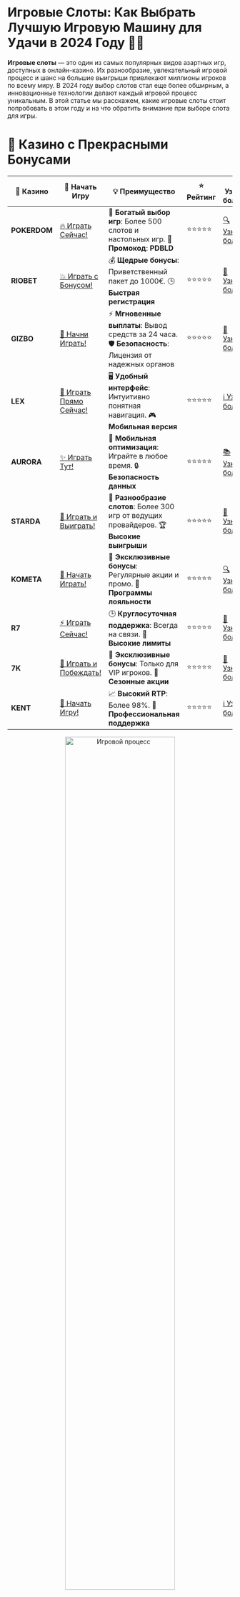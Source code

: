 # **Игровые Слоты: Как Выбрать Лучшую Игровую Машину для Удачи в 2024 Году 🎰💎**

**Игровые слоты** — это один из самых популярных видов азартных игр, доступных в онлайн-казино. Их разнообразие, увлекательный игровой процесс и шанс на большие выигрыши привлекают миллионы игроков по всему миру. В 2024 году выбор слотов стал еще более обширным, а инновационные технологии делают каждый игровой процесс уникальным. В этой статье мы расскажем, какие игровые слоты стоит попробовать в этом году и на что обратить внимание при выборе слота для игры.

# 🌟 Казино с Прекрасными Бонусами

| 🎲 **Казино** | 🔗 **Начать Игру** | 💡 **Преимущество** | ⭐ **Рейтинг** | 🔗 **Узнать больше** | 🆕 **Новая информация** |
|--------------|---------------------|---------------------|----------------|----------------------|-------------------------|
| **POKERDOM**  | [🔥 Играть Сейчас!](https://brandplay.link/4k77v2yx) | 🎉 **Богатый выбор игр**: Более 500 слотов и настольных игр. 🎁 **Промокод**: **PDBLD** | ⭐⭐⭐⭐⭐ | [🔍 Узнать больше](https://brandplay.link/4k77v2yx) | 🏆 **Победители турниров** получают эксклюзивные подарки! |
| **RIOBET**    | [💥 Играть с Бонусом!](https://brandplay.link/7xBLTPyj) | 💰 **Щедрые бонусы**: Приветственный пакет до 1000€. 🕒 **Быстрая регистрация** | ⭐⭐⭐⭐⭐ | [📖 Узнать больше](https://brandplay.link/7xBLTPyj) | 💬 **Поддержка 24/7** для комфортной игры в любое время! |
| **GIZBO**     | [🚀 Начни Играть!](https://brandplay.link/bprXw4YV) | ⚡ **Мгновенные выплаты**: Вывод средств за 24 часа. 🛡️ **Безопасность**: Лицензия от надежных органов | ⭐⭐⭐⭐⭐ | [📝 Узнать больше](https://brandplay.link/bprXw4YV) | 🔒 **SSL-шифрование** для максимальной безопасности данных игроков. |
| **LEX**       | [💎 Играть Прямо Сейчас!](https://brandplay.link/zW4hdDFV) | 🖥️ **Удобный интерфейс**: Интуитивно понятная навигация. 🎮 **Мобильная версия** | ⭐⭐⭐⭐⭐ | [ℹ️ Узнать больше](https://brandplay.link/zW4hdDFV) | 📱 **Поддержка всех мобильных устройств** для удобства игры в любом месте. |
| **AURORA**    | [✨ Играть Тут!](https://10trafic-stat2.com/click/668546556bcc6313411604bd/6766/13032/subaccount) | 📱 **Мобильная оптимизация**: Играйте в любое время. 🔒 **Безопасность данных** | ⭐⭐⭐⭐⭐ | [📚 Узнать больше](https://10trafic-stat2.com/click/668546556bcc6313411604bd/6766/13032/subaccount) | 🌍 **Международная лицензия** на деятельность в разных странах. |
| **STARDА**    | [🎉 Играть и Выиграть!](https://brandplay.link/fB7xwRFL) | 🎰 **Разнообразие слотов**: Более 300 игр от ведущих провайдеров. 🏆 **Высокие выигрыши** | ⭐⭐⭐⭐⭐ | [🔎 Узнать больше](https://brandplay.link/fB7xwRFL) | 🎉 **Ежемесячные турниры** с крупными призами! |
| **KOMETA**    | [🎁 Начать Играть!](https://brandplay.link/8ZymQJV8) | 🎁 **Эксклюзивные бонусы**: Регулярные акции и промо. 🔄 **Программы лояльности** | ⭐⭐⭐⭐⭐ | [🔍 Узнать больше](https://brandplay.link/8ZymQJV8) | 🌟 **Персонализированные предложения** для долгосрочных игроков. |
| **R7**        | [⚡ Играть Сейчас!](https://brandplay.link/bMd3Yjsw) | 🕒 **Круглосуточная поддержка**: Всегда на связи. 💸 **Высокие лимиты** | ⭐⭐⭐⭐⭐ | [📖 Узнать больше](https://brandplay.link/bMd3Yjsw) | 🎯 **Рейтинг игроков** для лучших участников. |
| **7K**        | [🎯 Играть и Побеждать!](https://brandplay.link/BvQyFShp) | 🌟 **Эксклюзивные бонусы**: Только для VIP игроков. 🎉 **Сезонные акции** | ⭐⭐⭐⭐⭐ | [📝 Узнать больше](https://brandplay.link/BvQyFShp) | 🥇 **Особые привилегии** для постоянных игроков. |
| **KENT**      | [🔑 Начать Игру!](https://brandplay.link/Fv2WP3js) | 📈 **Высокий RTP**: Более 98%. 💼 **Профессиональная поддержка** | ⭐⭐⭐⭐⭐ | [ℹ️ Узнать больше](https://brandplay.link/Fv2WP3js) | 💬 **Поддержка на нескольких языках** для удобства игроков. |

<div align="center"> <img src="https://i.pinimg.com/originals/1d/b3/25/1db325483acbe642c6d4e6fdd73a4988.gif" alt="Игровой процесс" width="70%"> </div>
---

# 🚀 Быстрые Выигрыши и Поддержка

| 🎲 **Казино** | 🔗 **Начать Игру** | 💡 **Преимущество** | ⭐ **Рейтинг** | 🔗 **Узнать больше** | 🆕 **Новая информация** |
|--------------|---------------------|---------------------|----------------|----------------------|-------------------------|
| **GAMA**      | [🎯 Играть Прямо Сейчас!](https://brandplay.link/j6NMKsDz) | 🔍 **Интуитивный интерфейс**: Легкость использования. 🏅 **Престижные турниры** | ⭐⭐⭐⭐☆ | [🔎 Узнать больше](https://brandplay.link/j6NMKsDz) | 🏆 **Турниры с большими призами** каждый месяц. |
| **ONION**     | [💥 Играть и Выигрывать!](https://brandplay.link/zBGRVpQ9) | 🤑 **Низкие ставки**: Идеально для начинающих. 🔄 **Быстрые выводы** | ⭐⭐⭐⭐☆ | [🔍 Узнать больше](https://brandplay.link/zBGRVpQ9) | 🎮 **Казино для новичков** с простыми правилами. |
| **ЧЕМПИОН**   | [🏅 Играть в Турнире!](https://temon-gter.cfd/go/lRq?p80412p304504pcc44t17455) | 🏅 **Лояльная программа**: Награды за активность. 🎁 **Ежемесячные бонусы** | ⭐⭐⭐⭐☆ | [📖 Узнать больше](https://temon-gter.cfd/go/lRq?p80412p304504pcc44t17455) | 🥇 **Турниры и лояльность** — каждый шаг вознаграждается. |
| **VAVADA**    | [🚀 Играть Без Ожидания!](https://vavadapartner.pro/?promo=ea5c9275-6854-4505-94fc-95ab18221945-linkb2) | 🚀 **Быстрая регистрация**: Начните играть мгновенно. 🔐 **Безопасные транзакции** | ⭐⭐⭐⭐☆ | [📝 Узнать больше](https://vavadapartner.pro/?promo=ea5c9275-6854-4505-94fc-95ab18221945-linkb2) | 🏆 **Программа для новых игроков** с бонусами за регистрацию. |
| **FRIENDS**   | [🎉 Играть и Развлекаться!](https://gofriends.mba/linkb2) | 🤝 **Социальные игры**: Играйте с друзьями. 🌐 **Мультиплатформенность** | ⭐⭐⭐⭐☆ | [ℹ️ Узнать больше](https://gofriends.mba/linkb2) | 🎮 **Играйте с друзьями** и зарабатывайте бонусы за совместные действия. |
| **1WIN**      | [⚡ Играть и Выигрывать!](https://brandplay.link/smXVpBbG) | 🏆 **Спортивные ставки**: Широкий выбор видов спорта. 💵 **Высокие коэффициенты** | ⭐⭐⭐⭐☆ | [📚 Узнать больше](https://brandplay.link/smXVpBbG) | ⚽ **Бонусы на спортивные ставки** для активных игроков. |
| **DRIP**      | [💥 Играть Сразу!](https://drp-ircp01.com/c07e6a3db) | 🌐 **Инновационные игры**: Новейшие игровые технологии. 🛡️ **Высокая безопасность** | ⭐⭐⭐⭐☆ | [🔎 Узнать больше](https://drp-ircp01.com/c07e6a3db) | 🔧 **Инновационные функции** для удобства игры. |
| **JOYCASINO** | [🎰 Играть И Побеждать!](https://rpc30.call2me.pro/?/ru/registration?apkpop=0&partner=p24970p3291217pc98f) | 🎁 **Приятные бонусы**: Ежедневные акции и подарки. 🕹️ **Разнообразие игр** | ⭐⭐⭐⭐☆ | [🔍 Узнать больше](https://rpc30.call2me.pro/?/ru/registration?apkpop=0&partner=p24970p3291217pc98f) | 🎉 **Щедрые фриспины** для новых игроков. |
| **PLAYFORTUNA** | [🔥 Играть С Бонусом!](https://fortunapromo.net/alt/playfortuna/registration?0dc4a9362a71feb7e3f165fb8e766f70) | 🎉 **Регулярные акции**: Бонусы, фриспины и многое другое. 🏅 **Турниры** | ⭐⭐⭐⭐☆ | [📚 Узнать больше](https://fortunapromo.net/alt/playfortuna/registration?0dc4a9362a71feb7e3f165fb8e766f70) | 🎯 **Выгодные предложения** на популярные игры. |
| **SYKAA**     | [💸 Играть Сейчас!](https://s-two-way.com/?source=linkb2&pid=30697) | 💸 **Доступные ставки**: Идеально для новичков. 🎁 **Щедрые бонусы** | ⭐⭐⭐⭐☆ | [🔍 Узнать больше](https://s-two-way.com/?source=linkb2&pid=30697) | 💥 **Акции с большими бонусами** для новичков и опытных игроков. |

<div align="center"> <img src="https://schaeffers-cdn.s3.amazonaws.com/images/default-source/schaeffers-cdn-images/default-images/sectors/bigstock-casino-gambling-concept-with-f-369012793.jpg?sfvrsn=493ad806_4" alt="Игровой процесс" width="70%"> </div>
---

# 💸 Казино с Привлекательными Программами Лояльности

| 🎲 **Казино** | 🔗 **Начать Игру** | 💡 **Преимущество** | ⭐ **Рейтинг** | 🔗 **Узнать больше** | 🆕 **Новая информация** |
|--------------|---------------------|---------------------|----------------|----------------------|-------------------------|
| **KOMETA**    | [🎯 Начни Играть!](https://brandplay.link/8ZymQJV8) | 🎁 **Эксклюзивные бонусы**: Регулярные акции и промо. 🔄 **Программы лояльности** | ⭐⭐⭐⭐⭐ | [🔍 Узнать больше](https://brandplay.link/8ZymQJV8) | 🌟 **Персонализированные предложения** для долгосрочных игроков. |
| **1Xslots**   | [🏅 Играть Прямо Сейчас!](https://brandplay.link/hSB1khtr) | 🎉 **Множество акций**: Еженедельные бонусы и турниры. 🛡️ **Безопасность** | ⭐⭐⭐⭐⭐ | [📚 Узнать больше](https://brandplay.link/hSB1khtr) | 🏅 **Награды за активность**: участники программы лояльности получают специальные привилегии. |
| **R7**        | [🚀 Играть Сейчас!](https://brandplay.link/bMd3Yjsw) | 🕒 **Круглосуточная поддержка**: Всегда на связи. 💸 **Высокие лимиты** | ⭐⭐⭐⭐⭐ | [📖 Узнать больше](https://brandplay.link/bMd3Yjsw) | 💬 **VIP-поддержка** для постоянных игроков с приоритетом. |

<div align="center"> <img src="https://i.pinimg.com/originals/1d/b3/25/1db325483acbe642c6d4e6fdd73a4988.gif" alt="Игровой процесс" width="70%"> </div>
---

## Что Такое Игровые Слоты? 🎮🎰

**Игровые слоты** (или **игровые автоматы**) — это электронные устройства, на которых игроки делают ставки, вращают барабаны и пытаются собрать выигрышные комбинации символов. Современные игровые автоматы могут включать различные дополнительные функции, такие как бесплатные спины, бонусные игры, множители и другие приятные сюрпризы.

### Виды Игровых Слотов:

- **Классические слоты** — обычно имеют 3 барабана и простые правила.
- **Видео слоты** — более современные автоматы с 5 барабанами и множеством бонусных функций.
- **Прогрессивные слоты** — слоты, в которых джекпот растет с каждой ставкой игроков и может достичь огромных сумм.
- **3D слоты** — слоты с графикой высокого качества, которые погружают игрока в увлекательную атмосферу.
- **Мобильные слоты** — слоты, оптимизированные для игры на мобильных устройствах.

## Как Выбрать Лучшие Игровые Слоты для Игры? 🎯💡

При выборе игрового слота важно учитывать несколько факторов:

### 1. **РТП (Return to Player)** 🏆💰  
РТП — это показатель, который показывает, какую часть ставки казино возвращает игрокам в виде выигрышей. Чем выше РТП, тем лучше для игрока. Обычно РТП игровых слотов варьируется от 85% до 98%.

### 2. **Волатильность (Variance)** ⚖️🎰  
Волатильность определяет, насколько часто и сколько выигрышей будет выплачиваться. Слоты с низкой волатильностью дают частые, но маленькие выигрыши, а слоты с высокой волатильностью — редкие, но крупные выигрыши.

### 3. **Тема и Дизайн** 🌟🎨  
Тематика слота играет важную роль в создании игрового опыта. Слоты могут быть основаны на популярных фильмах, мифах, приключениях или исторических событиях. Выбирайте слот, который будет интересен вам визуально и тематически.

### 4. **Бонусные Функции** 🎁💥  
Многие слоты предлагают бонусные игры, фриспины, множители и другие дополнительные функции, которые могут значительно увеличить ваши шансы на выигрыш. Выбирайте игры с интересными бонусами для дополнительной интриги.

### 5. **Минимальная и Максимальная Ставка** 💸🔑  
Перед тем как начать игру, убедитесь, что выбранный слот позволяет делать ставки, которые вам подходят. В разных слотах минимальная ставка может варьироваться от 1 рубля до 1 доллара, а максимальная — быть очень высокой.

## Топ 5 Популярных Игровых Слотов 2024 Года 🎯💎

### 1. **Sweet Bonanza** 🍬💥  
**Sweet Bonanza** от Pragmatic Play — это один из самых популярных видео-слотов, который предлагает яркие символы и увлекательный игровой процесс с множеством бонусов и фриспинов. Этот слот с волатильностью средней категории идеально подходит для игроков, которые любят большие выигрыши.

### 2. **Book of Ra** 📖💎  
**Book of Ra** от Novomatic — это классический слот, который завоевал сердца игроков по всему миру. Его популярность объясняется не только простыми правилами, но и бонусной игрой, которая дает шанс на большой выигрыш. 

### 3. **Gates of Olympus** 🏛️⚡  
**Gates of Olympus** от Pragmatic Play — это высоковолатильный слот, который предлагает уникальные бонусные функции и потрясающие графику и анимации. Слот с темой древнегреческих богов и множителями предлагает шанс на большие выигрыши, особенно в бонусных раундах.

### 4. **Wolf Gold** 🌕🐺  
**Wolf Gold** от Pragmatic Play — один из самых популярных слотов с темой дикой природы, который предлагает прогрессивный джекпот и другие бонусные функции. Слот с приятной графикой и интересными механиками захватывает внимание любителей приключений.

### 5. **Dead or Alive** ☠️🎰  
**Dead or Alive** от NetEnt — это культовый слот с темой Дикого Запада, который славится своей высокой волатильностью и шансом на крупные выигрыши. Это идеальный выбор для игроков, которые ищут драйв и захватывающий игровой процесс.

## Советы по Игре в Игровые Слоты 🎯💡

### 1. **Играйте с Умом** 💭💡  
Не стоит тратить все средства на одну игру. Распределите свой банкролл и попробуйте разные слоты, чтобы найти тот, который вам подходит. Играть в игровые автоматы — это не только шанс на выигрыш, но и развлечение.

### 2. **Используйте Бонусы** 🎁💸  
Многие казино предлагают бонусы за регистрацию, фриспины и другие предложения. Используйте их, чтобы увеличить свои шансы на выигрыш. Но помните, что бонусы обычно сопровождаются условиями отыгрыша.

### 3. **Понимание РТП и Волатильности** 📊🎰  
Перед тем как начать играть, ознакомьтесь с РТП и волатильностью слота. Это поможет вам выбрать игру, которая соответствует вашему стилю игры и желаемым результатам.

### 4. **Не Заигрывайтесь** ⚖️🎮  
Ставьте лимиты на количество ставок и на время игры. Игровые автоматы могут быть увлекательными, но важно помнить о своем банкролле и не заигрываться.

### 5. **Осторожно с Прогрессивными Джекпотами** 💸💥  
Прогрессивные слоты могут предложить большие выигрыши, но часто они имеют низкий РТП и требуют больших ставок для участия в джекпоте. Играть в них стоит только при условии, что у вас есть достаточно средств и вы понимаете все риски.

## Заключение 🎯💎

**Игровые слоты** — это один из самых увлекательных видов азартных игр, который предлагает игрокам шанс на большие выигрыши, а также множество бонусных функций и захватывающих тем. В 2024 году выбор слотов стал еще разнообразнее, и каждый может найти слот по своему вкусу. Не забывайте об ответственности при игре и наслаждайтесь игровым процессом!

---
*Азартные игры могут вызвать зависимость. Играйте ответственно и выбирайте лицензированные казино.*  
